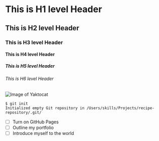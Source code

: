 # This is H1 level Header
## This is H2 level Header
### This is H3 level Header
#### This is H4 level Header
##### This is H5 level Header
###### This is H6 level Header


![Image of Yaktocat](https://octodex.github.com/images/yaktocat.png)


```
$ git init
Initialized empty Git repository in /Users/skills/Projects/recipe-repository/.git/
```


- [ ] Turn on GitHub Pages
- [ ] Outline my portfolio
- [ ] Introduce myself to the world
